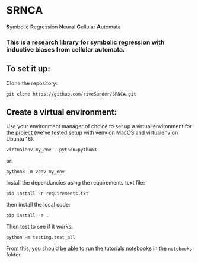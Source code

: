 # SRNCA
**S**ymbolic **R**egression **N**eural **C**ellular **A**utomata
### This is a research library for symbolic regression with inductive biases from cellular automata.

## To set it up:

Clone the repository:

```
git clone https://github.com/riveSunder/SRNCA.git
```

## Create a virtual environment:
Use your environment manager of choice to set up a virtual environment for the project (we've tested setup with venv on MacOS and virtualenv on Ubuntu 18).

```
virtualenv my_env --python=python3
```

or:

```
python3 -m venv my_env
```

Install the dependancies using the requirements text file:

```
pip install -r requirements.txt
```

then install the local code:

```
pip install -e .
```

Then test to see if it works:

```
python -m testing.test_all
```

From this, you should be able to run the tutorials notebooks in the `notebooks` folder.

